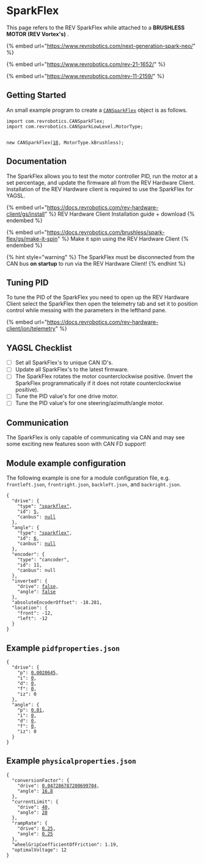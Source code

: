 # SparkFlex

This page refers to the REV SparkFlex while attached to a **BRUSHLESS MOTOR (REV Vortex's)** .

{% embed url="https://www.revrobotics.com/next-generation-spark-neo/" %}

{% embed url="https://www.revrobotics.com/rev-21-1652/" %}

{% embed url="https://www.revrobotics.com/rev-11-2159/" %}

## Getting Started

An small example program to create a [`CANSparkFlex`](https://codedocs.revrobotics.com/java/com/revrobotics/cansparkflex) object is as follows.

<pre class="language-java"><code class="lang-java">import com.revrobotics.CANSparkFlex;
import com.revrobotics.CANSparkLowLevel.MotorType;


new CANSparkFlex(<a data-footnote-ref href="#user-content-fn-1">10</a>, MotorType.kBrushless);
</code></pre>

## Documentation

The SparkFlex allows you to test the motor controller PID, run the motor at a set percentage, and update the firmware all from the REV Hardware Client. Installation of the REV Hardware client is required to use the SparkFlex for YAGSL.

{% embed url="https://docs.revrobotics.com/rev-hardware-client/gs/install" %}
REV Hardware Client Installation guide + download
{% endembed %}

{% embed url="https://docs.revrobotics.com/brushless/spark-flex/gs/make-it-spin" %}
Make it spin using the REV Hardware Client
{% endembed %}

{% hint style="warning" %}
The SparkFlex must be disconnected from the CAN bus **on startup** to run via the REV Hardware Client!
{% endhint %}

## Tuning PID

To tune the PID of the SparkFlex you need to open up the REV Hardware Client select the SparkFlex then open the telemetry tab and set it to position control while messing with the parameters in the lefthand pane.

{% embed url="https://docs.revrobotics.com/rev-hardware-client/ion/telemetry" %}

## YAGSL Checklist

* [ ] Set all SparkFlex's to unique CAN ID's.
* [ ] Update all SparkFlex's to the latest firmware.
* [ ] The SparkFlex rotates the motor counterclockwise positive. (Invert the SparkFlex programmatically if it does not rotate counterclockwise positive).
* [ ] Tune the PID value's for one drive motor.
* [ ] Tune the PID value's for one steering/azimuth/angle motor.

## Communication

The SparkFlex is only capable of communicating via CAN and may see some exciting new features soon with CAN FD support!

## Module example configuration

The following example is one for a module configuration file, e.g. `frontleft.json`, `frontright.json`, `backleft.json`, and `backright.json`.

<pre class="language-json"><code class="lang-json">{
  "drive": {
    "type": <a data-footnote-ref href="#user-content-fn-2">"sparkflex"</a>,
    "id": <a data-footnote-ref href="#user-content-fn-3">5</a>,
    "canbus": <a data-footnote-ref href="#user-content-fn-4">null</a>
  },
  "angle": {
    "type": <a data-footnote-ref href="#user-content-fn-5">"sparkflex"</a>,
    "id": <a data-footnote-ref href="#user-content-fn-6">6</a>,
    "canbus": <a data-footnote-ref href="#user-content-fn-7">null</a>
  },
  "encoder": {
    "type": "cancoder",
    "id": 11,
    "canbus": null
  },
  "inverted": {
    "drive": <a data-footnote-ref href="#user-content-fn-8">false</a>,
    "angle": <a data-footnote-ref href="#user-content-fn-9">false</a>
  },
  "absoluteEncoderOffset": -18.281,
  "location": {
    "front": -12,
    "left": -12
  }
}
</code></pre>

## Example `pidfproperties.json`

<pre class="language-json"><code class="lang-json">{
  "drive": {
    "p": <a data-footnote-ref href="#user-content-fn-10">0.0020645</a>,
    "i": <a data-footnote-ref href="#user-content-fn-11">0</a>,
    "d": <a data-footnote-ref href="#user-content-fn-12">0</a>,
    "f": <a data-footnote-ref href="#user-content-fn-13">0</a>,
    "iz": 0
  },
  "angle": {
    "p": <a data-footnote-ref href="#user-content-fn-14">0.01</a>,
    "i": <a data-footnote-ref href="#user-content-fn-15">0</a>,
    "d": <a data-footnote-ref href="#user-content-fn-16">0</a>,
    "f": <a data-footnote-ref href="#user-content-fn-17">0</a>,
    "iz": 0
  }
}
</code></pre>

## Example `physicalproperties.json`

<pre class="language-json"><code class="lang-json">{
  "conversionFactor": {
    "drive": <a data-footnote-ref href="#user-content-fn-18">0.047286787200699704</a>,
    "angle": <a data-footnote-ref href="#user-content-fn-19">16.8</a>
  },
  "currentLimit": {
    "drive": <a data-footnote-ref href="#user-content-fn-20">40</a>,
    "angle": <a data-footnote-ref href="#user-content-fn-21">20</a>
  },
  "rampRate": {
    "drive": <a data-footnote-ref href="#user-content-fn-22">0.25</a>,
    "angle": <a data-footnote-ref href="#user-content-fn-23">0.25</a>
  },
  "wheelGripCoefficientOfFriction": 1.19,
  "optimalVoltage": 12
}
</code></pre>

[^1]: Refers to the SparkFlex with the CAN ID of `10`

[^2]: SparkFlex is selected as the motor type.

[^3]: CAN ID for this drive motor controller SparkFlex is `5`

[^4]: SparkFlex's are not compatible with CANivore's so this must be `null` or `""`. This may change in the future!

[^5]: SparkFlex is selected as the motor type.

[^6]: CAN ID for this drive motor controller SparkFlex is `6`

[^7]: SparkFlex's are not compatible with CANivore's so this must be `null` or `""`. This may change in the future!

[^8]: Drive motor does not need to be inverted to rotate counterclockwise positively.

[^9]: Steering/azimuth/angle motor does not need to be inverted to rotate counterclockwise positively.

[^10]: This is the kP which is used on the SparkFlex to maintain the desired velocity as meters/second.

[^11]: kI usually does not need to be set.

[^12]: kD would be useful to dampen this and achieve the velocity faster with minimal overshooting.

[^13]: This is the static feedforward as a percentage of voltage to have the wheel spin.

[^14]: This is the kP which is used on the SparkFlex to maintain the desired angle as degrees.

[^15]: kI usually does not need to be set.

[^16]: kD would be useful to dampen this and achieve the velocity faster with minimal overshooting.

[^17]: This is the static feedforward as a percentage of voltage to have the wheel spin.

[^18]: Conversion factor for an MK4i L2 with all NEO's. This converts rotations/minute to meters/second. This is set on the motor controller using [`CANSparkFlex.getEncoder().setPositionConversionFactor()`](https://codedocs.revrobotics.com/java/com/revrobotics/relativeencoder#setPositionConversionFactor\(double\))

[^19]: Conversion factor for an MK4i L2 with all NEO's. This converts rotations to degrees. This is set on the motor controller using [`CANSparkFlex.getEncoder().setPositionConversionFactor()`](https://codedocs.revrobotics.com/java/com/revrobotics/relativeencoder#setPositionConversionFactor\(double\))

[^20]: The maximum current the drive motor can draw is `40`Amps. Set using [`CANSparkFlex.setSmartCurrentLimit`](https://codedocs.revrobotics.com/java/com/revrobotics/cansparkbase#setSmartCurrentLimit\(int\))

[^21]: The maximum current the drive motor can draw is `20`Amps. Set using [`CANSparkFlex.setSmartCurrentLimit`](https://codedocs.revrobotics.com/java/com/revrobotics/cansparkbase#setSmartCurrentLimit\(int\))

[^22]: The maximum ramp rate of the SparkMAX, used to prevent brownouts. This is set using [`CANSparkFlex.setClosedLoopRampRate`](https://codedocs.revrobotics.com/java/com/revrobotics/cansparkbase#setClosedLoopRampRate\(double\))and [`CANSparkFlex.setOpenLoopRampRate`](https://codedocs.revrobotics.com/java/com/revrobotics/cansparkbase#setOpenLoopRampRate\(double\))

[^23]: The maximum ramp rate of the SparkMAX, used to prevent brownouts. This is set using [`CANSparkMAX.setClosedLoopRampRate`](https://codedocs.revrobotics.com/java/com/revrobotics/cansparkbase#setClosedLoopRampRate\(double\))and [`CANSparkMax.setOpenLoopRampRate`](https://codedocs.revrobotics.com/java/com/revrobotics/cansparkbase#setOpenLoopRampRate\(double\))
